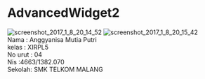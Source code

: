 # AdvancedWidget2
![screenshot_2017_1_8_20_14_52](https://cloud.githubusercontent.com/assets/22116905/22414972/6a4c854e-e6f6-11e6-8be6-4fabd6f3879a.png)
![screenshot_2017_1_8_20_15_42](https://cloud.githubusercontent.com/assets/22116905/22414973/6a514c78-e6f6-11e6-8efd-66a0215d6e6b.png)
<br>
Nama : Anggyanisa Mutia Putri <br>
kelas : XIRPL5<br>
No urut : 04 <br>
Nis :4663/1382.070 <br>
Sekolah: SMK TELKOM MALANG
